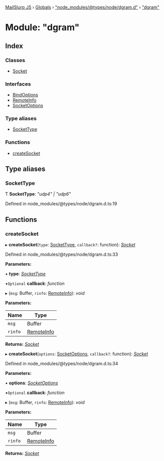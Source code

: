 [MailSlurp JS](../README.md) › [Globals](../globals.md) › ["node_modules/@types/node/dgram.d"](_node_modules__types_node_dgram_d_.md) › ["dgram"](_node_modules__types_node_dgram_d_._dgram_.md)

# Module: "dgram"

## Index

### Classes

* [Socket](../classes/_node_modules__types_node_dgram_d_._dgram_.socket.md)

### Interfaces

* [BindOptions](../interfaces/_node_modules__types_node_dgram_d_._dgram_.bindoptions.md)
* [RemoteInfo](../interfaces/_node_modules__types_node_dgram_d_._dgram_.remoteinfo.md)
* [SocketOptions](../interfaces/_node_modules__types_node_dgram_d_._dgram_.socketoptions.md)

### Type aliases

* [SocketType](_node_modules__types_node_dgram_d_._dgram_.md#sockettype)

### Functions

* [createSocket](_node_modules__types_node_dgram_d_._dgram_.md#createsocket)

## Type aliases

###  SocketType

Ƭ **SocketType**: *"udp4" | "udp6"*

Defined in node_modules/@types/node/dgram.d.ts:19

## Functions

###  createSocket

▸ **createSocket**(`type`: [SocketType](_node_modules__types_node_dgram_d_._dgram_.md#sockettype), `callback?`: function): *[Socket](../classes/_node_modules__types_node_dgram_d_._dgram_.socket.md)*

Defined in node_modules/@types/node/dgram.d.ts:33

**Parameters:**

▪ **type**: *[SocketType](_node_modules__types_node_dgram_d_._dgram_.md#sockettype)*

▪`Optional`  **callback**: *function*

▸ (`msg`: Buffer, `rinfo`: [RemoteInfo](../interfaces/_node_modules__types_node_dgram_d_._dgram_.remoteinfo.md)): *void*

**Parameters:**

Name | Type |
------ | ------ |
`msg` | Buffer |
`rinfo` | [RemoteInfo](../interfaces/_node_modules__types_node_dgram_d_._dgram_.remoteinfo.md) |

**Returns:** *[Socket](../classes/_node_modules__types_node_dgram_d_._dgram_.socket.md)*

▸ **createSocket**(`options`: [SocketOptions](../interfaces/_node_modules__types_node_dgram_d_._dgram_.socketoptions.md), `callback?`: function): *[Socket](../classes/_node_modules__types_node_dgram_d_._dgram_.socket.md)*

Defined in node_modules/@types/node/dgram.d.ts:34

**Parameters:**

▪ **options**: *[SocketOptions](../interfaces/_node_modules__types_node_dgram_d_._dgram_.socketoptions.md)*

▪`Optional`  **callback**: *function*

▸ (`msg`: Buffer, `rinfo`: [RemoteInfo](../interfaces/_node_modules__types_node_dgram_d_._dgram_.remoteinfo.md)): *void*

**Parameters:**

Name | Type |
------ | ------ |
`msg` | Buffer |
`rinfo` | [RemoteInfo](../interfaces/_node_modules__types_node_dgram_d_._dgram_.remoteinfo.md) |

**Returns:** *[Socket](../classes/_node_modules__types_node_dgram_d_._dgram_.socket.md)*
